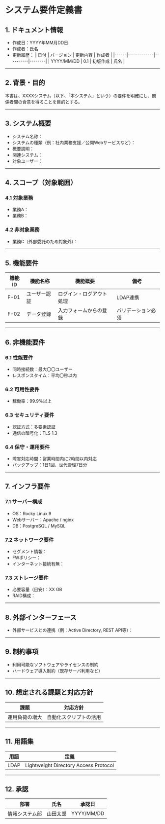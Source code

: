 # システム要件定義書

## 1. ドキュメント情報
- 作成日：YYYY年MM月DD日
- 作成者：氏名
- 更新履歴：
  | 日付 | バージョン | 更新内容 | 作成者 |
  |------|-------------|----------|--------|
  | YYYY/MM/DD | 0.1 | 初版作成 | 氏名 |

---

## 2. 背景・目的
本書は、XXXXシステム（以下、「本システム」という）の要件を明確にし、関係者間の合意を得ることを目的とする。

---

## 3. システム概要
- システム名称：
- システムの種類（例：社内業務支援／公開Webサービスなど）：
- 概要説明：
- 関連システム：
- 対象ユーザー：

---

## 4. スコープ（対象範囲）
### 4.1 対象業務
- 業務A：
- 業務B：

### 4.2 非対象業務
- 業務C（外部委託のため対象外）：

---

## 5. 機能要件
| 機能ID | 機能名称 | 機能概要 | 備考 |
|--------|----------|----------|------|
| F-01 | ユーザー認証 | ログイン・ログアウト処理 | LDAP連携 |
| F-02 | データ登録 | 入力フォームからの登録 | バリデーション必須 |

---

## 6. 非機能要件
### 6.1 性能要件
- 同時接続数：最大〇〇ユーザー
- レスポンスタイム：平均〇秒以内

### 6.2 可用性要件
- 稼働率：99.9%以上

### 6.3 セキュリティ要件
- 認証方式：多要素認証
- 通信の暗号化：TLS 1.3

### 6.4 保守・運用要件
- 障害対応時間：営業時間内に2時間以内対応
- バックアップ：1日1回、世代管理7日分

---

## 7. インフラ要件
### 7.1 サーバー構成
- OS：Rocky Linux 9
- Webサーバー：Apache / nginx
- DB：PostgreSQL / MySQL

### 7.2 ネットワーク要件
- セグメント情報：
- FWポリシー：
- インターネット接続有無：

### 7.3 ストレージ要件
- 必要容量（目安）：XX GB
- RAID構成：

---

## 8. 外部インターフェース
- 外部サービスとの連携（例：Active Directory, REST API等）：

---

## 9. 制約事項
- 利用可能なソフトウェアやライセンスの制約
- ハードウェア導入制約（既存サーバ利用など）

---

## 10. 想定される課題と対応方針
| 課題 | 対応方針 |
|------|----------|
| 運用負荷の増大 | 自動化スクリプトの活用 |

---

## 11. 用語集
| 用語 | 定義 |
|------|------|
| LDAP | Lightweight Directory Access Protocol |

---

## 12. 承認
| 部署 | 氏名 | 承認日 |
|------|------|--------|
| 情報システム部 | 山田太郎 | YYYY/MM/DD |

